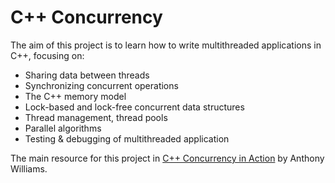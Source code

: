 # C++ Concurrency

The aim of this project is to learn how to write multithreaded applications in C++, focusing on:

* Sharing data between threads
* Synchronizing concurrent operations
* The C++ memory model
* Lock-based and lock-free concurrent data structures
* Thread management, thread pools
* Parallel algorithms
* Testing & debugging of multithreaded application

The main resource for this project in [C++ Concurrency in Action](https://www.amazon.com/C-Concurrency-Action-Anthony-Williams/dp/1617294691) by Anthony Williams.
